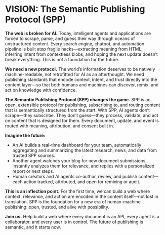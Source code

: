 # VISION: The Semantic Publishing Protocol (SPP)

**The web is broken for AI.** Today, intelligent agents and applications are forced to scrape, parse, and guess their way through oceans of unstructured content. Every search engine, chatbot, and automation pipeline is built atop fragile hacks—extracting meaning from HTML, inferring intent from contextless blobs, and hoping the next update doesn’t break everything. This is not a foundation for the future.

**We need a new protocol.** The world’s information deserves to be natively machine-readable, not retrofitted for AI as an afterthought. We need publishing standards that encode context, intent, and trust directly into the content layer—so that both humans and machines can discover, remix, and act on knowledge with confidence.

**The Semantic Publishing Protocol (SPP) changes the game.** SPP is an open, extensible protocol for publishing, subscribing to, and routing content that is semantically structured from the start. With SPP, AI agents don’t scrape—they subscribe. They don’t guess—they process, validate, and act on content that is designed for them. Every document, update, and event is routed with meaning, attribution, and consent built in.

**Imagine the future:**

- An AI builds a real-time dashboard for your team, automatically aggregating and summarizing the latest research, news, and data from trusted SPP sources.
- Another agent watches your blog for new document submissions, instantly analyzes them for relevance, and replies with a personalized report or next steps.
- Human creators and AI agents co-author, review, and publish content—each action tracked, attributed, and open for remixing or audit.

**This is an inflection point.** For the first time, we can build a web where context, relevance, and action are encoded in the content itself—not lost in translation. SPP is the foundation for a new era of human-machine publishing: open, trusted, and alive with possibility.

**Join us.** Help build a web where every document is an API, every agent is a collaborator, and every user is in control. The future of publishing is semantic, and it starts now.
